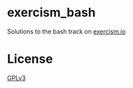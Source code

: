 # exercism_bash

Solutions to the bash track on [exercism.io](https://exercism.io/)

# License
[GPLv3](LICENSE)
